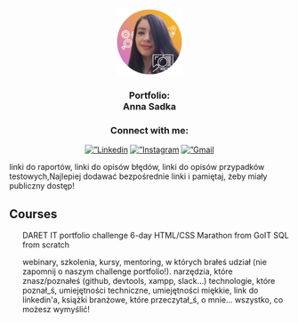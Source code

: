 <a name="readme-top"></a>

<!-- PROJECT LOGO -->

<br />
<div align="center">
  <a href="https://github.com/annasadka/challenge_portfolio_annasadka/">
    <img src="images/ania.png" alt="Logo" width="120" height="120">
  </a><br />
  <div align="center">

<h3 align="center">Portfolio:<br>Anna Sadka</h3>
</div>
  
</div>
<div align="center">
<h3>Connect with me:</h3>
<a href="https://www.linkedin.com/in/anna-sadka-33084697/">
  <img src="images/linkedin.png" alt=”Linkedin icon" width=”30” height="30"></a>
                                                                     
  <a href="https://www.instagram.com/aniajagoda/">
  <img src="images/instagram.png" alt=”Instagram icon" width=”30” height="30"></a>
  
  <a href="mailto: anna.sadka87@gmail.com">
  <img src="images/gmail.png" alt=”Gmail icon" width=”30” height="30"></a>
                                                                           </div>

                                                                     
linki do raportów,
linki do opisów błędów,
linki do opisów przypadków testowych,Najlepiej dodawać bezpośrednie linki i pamiętaj, żeby miały publiczny dostęp!
                                                                     
## Courses
<ol>
                                                                     
DARET IT portfolio challenge 
6-day HTML/CSS Marathon from GoIT
SQL from scratch
                                                                     
webinary, szkolenia, kursy, mentoring, w których brałeś udział (nie zapomnij o naszym challenge portfolio!).
narzędzia, które znasz/poznałeś (github, devtools, xampp, slack…)
technologie, które poznał_ś,
umiejętności techniczne,
umiejętności miękkie,
link do linkedin'a,
książki branżowe, które przeczytał_ś,
o mnie…
wszystko, co możesz wymyślić!
